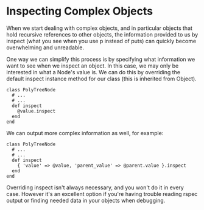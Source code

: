 # Inspecting Complex Objects

When we start dealing with complex objects, and in particular objects that hold recursive references to other objects, the information provided to us by inspect (what you see when you use p instead of puts) can quickly become overwhelming and unreadable.

One way we can simplify this process is by specifying what information we want to see when we inspect an object. In this case, we may only be interested in what a Node's value is. We can do this by overriding the default inspect instance method for our class (this is inherited from Object).

```
class PolyTreeNode
  # ...
  # ...
  def inspect
    @value.inspect
  end
end
```

We can output more complex information as well, for example:

```
class PolyTreeNode
  # ...
  # ...
  def inspect
    { 'value' => @value, 'parent_value' => @parent.value }.inspect
  end
end
```

Overriding inspect isn't always necessary, and you won't do it in every case. However it's an excellent option if you're having trouble reading rspec output or finding needed data in your objects when debugging.